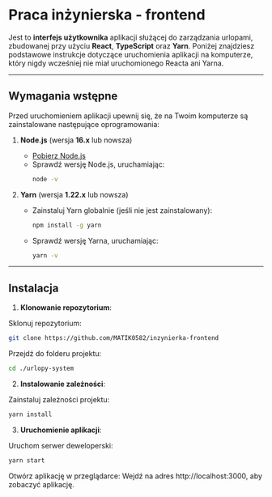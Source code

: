 # Praca inżynierska - frontend

Jest to **interfejs użytkownika** aplikacji służącej do zarządzania urlopami, zbudowanej przy użyciu **React**, **TypeScript** oraz **Yarn**. Poniżej znajdziesz podstawowe instrukcje dotyczące uruchomienia aplikacji na komputerze, który nigdy wcześniej nie miał uruchomionego Reacta ani Yarna.

---

## **Wymagania wstępne**

Przed uruchomieniem aplikacji upewnij się, że na Twoim komputerze są zainstalowane następujące oprogramowania:

1. **Node.js** (wersja **16.x** lub nowsza)  
   - [Pobierz Node.js](https://nodejs.org/)  
   - Sprawdź wersję Node.js, uruchamiając:  
     ```bash
     node -v
     ```

2. **Yarn** (wersja **1.22.x** lub nowsza)  
   - Zainstaluj Yarn globalnie (jeśli nie jest zainstalowany):  
     ```bash
     npm install -g yarn
     ```
   - Sprawdź wersję Yarna, uruchamiając:  
     ```bash
     yarn -v
     ```

---

## **Instalacja**

1. **Klonowanie repozytorium**:

  Sklonuj repozytorium:
  ```bash
  git clone https://github.com/MATIK0582/inzynierka-frontend
  ```
  
  Przejdź do folderu projektu:
  ```bash
  cd ./urlopy-system
  ```

2. **Instalowanie zależności**:

  Zainstaluj zależności projektu:
  ```bash
  yarn install
  ```

3. **Uruchomienie aplikacji**:

  Uruchom serwer deweloperski:
  ```bash
  yarn start
  ```

  Otwórz aplikację w przeglądarce:
  Wejdź na adres http://localhost:3000, aby zobaczyć aplikację.


